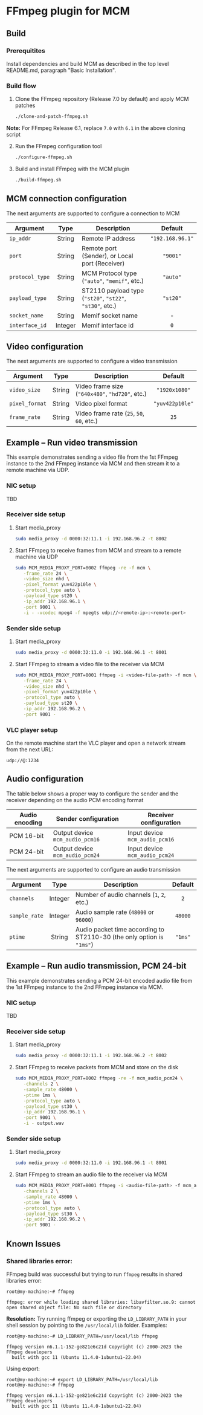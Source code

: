 # FFmpeg plugin for MCM

## Build

### Prerequitites

Install dependencies and build MCM as described in the top level README.md, paragraph "Basic Installation".

### Build flow

1. Clone the FFmpeg repository (Release 7.0 by default) and apply MCM patches

   ```bash
   ./clone-and-patch-ffmpeg.sh
   ```
**Note:** For FFmpeg Release 6.1, replace `7.0` with `6.1` in the above cloning script

2. Run the FFmpeg configuration tool

   ```bash
   ./configure-ffmpeg.sh
   ```

3. Build and install FFmpeg with the MCM plugin

   ```bash
   ./build-ffmpeg.sh
   ```

## MCM connection configuration

The next arguments are supported to configure a connection to MCM

| Argument        | Type    | Description                                              | Default          |
| --------------- | :-----: | -------------------------------------------------------- | :--------------: |
| `ip_addr`       | String  | Remote IP address                                        | `"192.168.96.1"` |
| `port`          | String  | Remote port (Sender), or Local port (Receiver)           | `"9001"`         |
| `protocol_type` | String  | MCM Protocol type (`"auto"`, `"memif"`, etc.)            | `"auto"`         |
| `payload_type`  | String  | ST2110 payload type (`"st20"`, `"st22"`, `"st30"`, etc.) | `"st20"`         |
| `socket_name`   | String  | Memif socket name                                        | -                |
| `interface_id`  | Integer | Memif interface id                                       | `0`              |

## Video configuration

The next arguments are supported to configure a video transmission

| Argument       | Type   | Description                                     | Default         |
| -------------- | :----: | ----------------------------------------------- | :-------------: |
| `video_size`   | String | Video frame size (`"640x480"`, `"hd720"`, etc.) | `"1920x1080"`   |
| `pixel_format` | String | Video pixel format                              | `"yuv422p10le"` |
| `frame_rate`   | String | Video frame rate (`25`, `50`, `60`, etc.)       | `25`            |

## Example – Run video transmission

This example demonstrates sending a video file from the 1st FFmpeg instance to the 2nd FFmpeg instance via MCM and then stream it to a remote machine via UDP.

### NIC setup

TBD

### Receiver side setup

1. Start media_proxy
   ```bash
   sudo media_proxy -d 0000:32:11.1 -i 192.168.96.2 -t 8002
   ```
2. Start FFmpeg to receive frames from MCM and stream to a remote machine via UDP
   ```bash
   sudo MCM_MEDIA_PROXY_PORT=8002 ffmpeg -re -f mcm \
      -frame_rate 24 \
      -video_size nhd \
      -pixel_format yuv422p10le \
      -protocol_type auto \
      -payload_type st20 \
      -ip_addr 192.168.96.1 \
      -port 9001 \
      -i - -vcodec mpeg4 -f mpegts udp://<remote-ip>:<remote-port>
   ```

### Sender side setup

1. Start media_proxy
   ```bash
   sudo media_proxy -d 0000:32:11.0 -i 192.168.96.1 -t 8001
   ```
2. Start FFmpeg to stream a video file to the receiver via MCM
   ```bash
   sudo MCM_MEDIA_PROXY_PORT=8001 ffmpeg -i <video-file-path> -f mcm \
      -frame_rate 24 \
      -video_size nhd \
      -pixel_format yuv422p10le \
      -protocol_type auto \
      -payload_type st20 \
      -ip_addr 192.168.96.2 \
      -port 9001 -
   ```

### VLC player setup

On the remote machine start the VLC player and open a network stream from the next URL:
```
udp://@:1234
```

## Audio configuration

The table below shows a proper way to configure the sender and the receiver depending on the audio PCM encoding format

| Audio encoding | Sender configuration            | Receiver configuration         |
| -------------- | ------------------------------- | ------------------------------ |
| PCM 16-bit     | Output device `mcm_audio_pcm16` | Input device `mcm_audio_pcm16` |
| PCM 24-bit     | Output device `mcm_audio_pcm24` | Input device `mcm_audio_pcm24` |

The next arguments are supported to configure an audio transmission

| Argument      | Type    | Description                                                           | Default   |
| ------------- | :-----: | --------------------------------------------------------------------- | :-------: |
| `channels`    | Integer | Number of audio channels (`1`, `2`, etc.)                             | `2`       |
| `sample_rate` | Integer | Audio sample rate (`48000` or `96000`)                                | `48000`   |
| `ptime`       | String  | Audio packet time according to ST2110-30 (the only option is `"1ms"`) | `"1ms"`   |

## Example – Run audio transmission, PCM 24-bit

This example demonstrates sending a PCM 24-bit encoded audio file from the 1st FFmpeg instance to the 2nd FFmpeg instance via MCM.

### NIC setup

TBD

### Receiver side setup

1. Start media_proxy
   ```bash
   sudo media_proxy -d 0000:32:11.1 -i 192.168.96.2 -t 8002
   ```
2. Start FFmpeg to receive packets from MCM and store on the disk
   
   ```bash
   sudo MCM_MEDIA_PROXY_PORT=8002 ffmpeg -re -f mcm_audio_pcm24 \
      -channels 2 \
      -sample_rate 48000 \
      -ptime 1ms \
      -protocol_type auto \
      -payload_type st30 \
      -ip_addr 192.168.96.1 \
      -port 9001 \
      -i - output.wav
   ```

### Sender side setup

1. Start media_proxy
   ```bash
   sudo media_proxy -d 0000:32:11.0 -i 192.168.96.1 -t 8001
   ```
2. Start FFmpeg to stream an audio file to the receiver via MCM

   ```bash
   sudo MCM_MEDIA_PROXY_PORT=8001 ffmpeg -i <audio-file-path> -f mcm_audio_pcm24 \
      -channels 2 \
      -sample_rate 48000 \
      -ptime 1ms \
      -protocol_type auto \
      -payload_type st30 \
      -ip_addr 192.168.96.2 \
      -port 9001 -
   ```

## Known Issues

### Shared libraries error:
FFmpeg build was successful but trying to run `ffmpeg` results in shared libraries error:
```
root@my-machine:~# ffmpeg

ffmpeg: error while loading shared libraries: libavfilter.so.9: cannot open shared object file: No such file or directory
```

**Resolution:**
Try running ffmpeg or exporting the `LD_LIBRARY_PATH` in your shell session by pointing to the `/usr/local/lib` folder. Examples:
```
root@my-machine:~# LD_LIBRARY_PATH=/usr/local/lib ffmpeg

ffmpeg version n6.1.1-152-ge821e6c21d Copyright (c) 2000-2023 the FFmpeg developers
  built with gcc 11 (Ubuntu 11.4.0-1ubuntu1~22.04)
```
Using export:
```
root@my-machine:~# export LD_LIBRARY_PATH=/usr/local/lib
root@my-machine:~# ffmpeg

ffmpeg version n6.1.1-152-ge821e6c21d Copyright (c) 2000-2023 the FFmpeg developers
  built with gcc 11 (Ubuntu 11.4.0-1ubuntu1~22.04)
```
